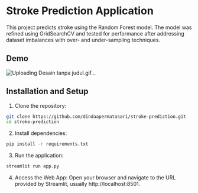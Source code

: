 # Stroke Prediction Application 
This project predicts stroke using the Random Forest model. The model was refined using GridSearchCV and tested for performance after addressing dataset imbalances with over- and under-sampling techniques.

## Demo
![Uploading Desain tanpa judul.gif…]()

## Installation and Setup
1. Clone the repository:
```bash
git clone https://github.com/dindaapermatasari/stroke-prediction.git
cd stroke-prediction
```

2. Install dependencies:
```bash
pip install -r requirements.txt
```

3. Run the application:
```bash
streamlit run app.py
```

4. Access the Web App: Open your browser and navigate to the URL provided by Streamlit, usually http://localhost:8501.
